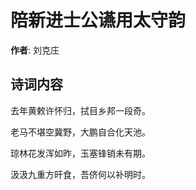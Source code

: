 # 陪新进士公䜩用太守韵

**作者**: 刘克庄

## 诗词内容

去年黄敕许怀归，拭目乡邦一段奇。

老马不堪空冀野，大鹏自合化天池。

琼林花发浑如昨，玉塞锋销未有期。

汲汲九重方旰食，吾侪何以补明时。


